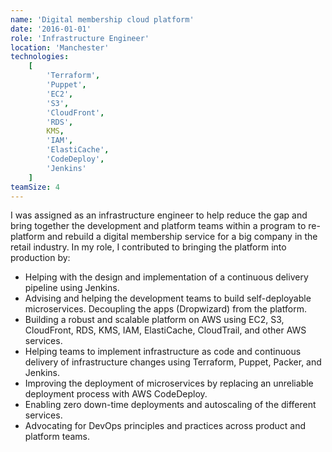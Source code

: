 ```yaml
---
name: 'Digital membership cloud platform'
date: '2016-01-01'
role: 'Infrastructure Engineer'
location: 'Manchester'
technologies:
    [
        'Terraform',
        'Puppet',
        'EC2',
        'S3',
        'CloudFront',
        'RDS',
        KMS,
        'IAM',
        'ElastiCache',
        'CodeDeploy',
        'Jenkins'
    ]
teamSize: 4
---
```


I was assigned as an infrastructure engineer to help reduce the gap and bring together the development and platform teams within a program to re-platform and rebuild a digital membership service for a big company in the retail industry.
In my role, I contributed to bringing the platform into production by:

-   Helping with the design and implementation of a continuous delivery pipeline using Jenkins.
-   Advising and helping the development teams to build self-deployable microservices. Decoupling the apps (Dropwizard) from the platform.
-   Building a robust and scalable platform on AWS using EC2, S3, CloudFront, RDS, KMS, IAM, ElastiCache, CloudTrail, and other AWS services.
-   Helping teams to implement infrastructure as code and continuous delivery of infrastructure changes using Terraform, Puppet, Packer, and Jenkins.
-   Improving the deployment of microservices by replacing an unreliable deployment process with AWS CodeDeploy.
-   Enabling zero down-time deployments and autoscaling of the different services.
-   Advocating for DevOps principles and practices across product and platform teams.
